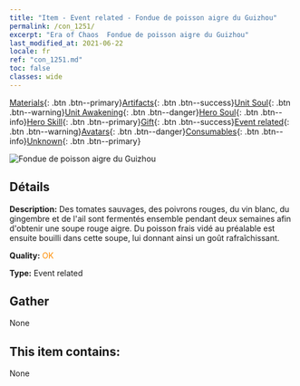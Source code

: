 ```yaml
---
title: "Item - Event related - Fondue de poisson aigre du Guizhou"
permalink: /con_1251/
excerpt: "Era of Chaos  Fondue de poisson aigre du Guizhou"
last_modified_at: 2021-06-22
locale: fr
ref: "con_1251.md"
toc: false
classes: wide
---
```

 [Materials](/ItemsFR/){: .btn .btn--primary}[Artifacts](/ItemsFR/Artifacts/){: .btn .btn--success}[Unit Soul](/ItemsFR/UnitSoul/){: .btn .btn--warning}[Unit Awakening](/ItemsFR/UnitAwakening/){: .btn .btn--danger}[Hero Soul](/ItemsFR/HeroSoul/){: .btn .btn--info}[Hero Skill](/ItemsFR/HeroSkill/){: .btn .btn--primary}[Gift](/ItemsFR/Gift/){: .btn .btn--success}[Event related](/ItemsFR/Events/){: .btn .btn--warning}[Avatars](/ItemsFR/Avatars/){: .btn .btn--danger}[Consumables](/ItemsFR/Consumables/){: .btn .btn--info}[Unknown](/ItemsFR/Unknown/){: .btn .btn--primary}

 ![Fondue de poisson aigre du Guizhou](/images/t/i_81533331.png)

## Détails
 **Description:** Des tomates sauvages, des poivrons rouges, du vin blanc, du gingembre et de l'ail sont fermentés ensemble pendant deux semaines afin d'obtenir une soupe rouge aigre. Du poisson frais vidé au préalable est ensuite bouilli dans cette soupe, lui donnant ainsi un goût rafraîchissant.

 **Quality:** <span style="color: #FF8C00">OK</span>

 **Type:** Event related

## Gather

  None

## This item contains:

  None

